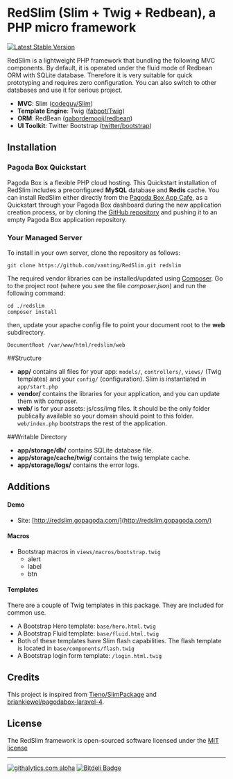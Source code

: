 RedSlim (Slim + Twig + Redbean), a PHP micro framework
======================================================

[![Latest Stable Version](https://poser.pugx.org/redslim/redslim/v/stable.png)](https://packagist.org/packages/redslim/redslim)

RedSlim is a lightweight PHP framework that bundling the following MVC components. 
By default, it is operated under the fluid mode of Redbean ORM with SQLite database.
Therefore it is very suitable for quick prototyping and requires zero configuration.
You can also switch to other databases and use it for serious project. 

* **MVC**: Slim ([codeguy/Slim](https://github.com/codeguy/Slim))
* **Template Engine**: Twig ([fabpot/Twig](https://github.com/fabpot/Twig))
* **ORM**: RedBean ([gabordemooij/redbean](https://github.com/gabordemooij/redbean))
* **UI Toolkit**: Twitter Bootstrap ([twitter/bootstrap](https://github.com/twitter/bootstrap))

## Installation

### Pagoda Box Quickstart

Pagoda Box is a flexible PHP cloud hosting. This Quickstart installation of RedSlim includes a preconfigured **MySQL** database and **Redis** cache. You can install RedSlim either directly from the [Pagoda Box App Cafe](https://pagodabox.com/cafe/vanting/redslim), as a Quickstart through your Pagoda Box dashboard during the new application creation process, or by cloning the [GitHub repository](https://github.com/vanting/RedSlim.git) and pushing it to an empty Pagoda Box application repository.

### Your Managed Server

To install in your own server, clone the repository as follows:

	git clone https://github.com/vanting/RedSlim.git redslim

The required vendor libraries can be installed/updated using [Composer](http://getcomposer.org/). Go to the project root (where you see the file *composer.json*) and run the following command:

	cd ./redslim
	composer install

then, update your apache config file to point your document root to the **web** subdirectory.

	DocumentRoot /var/www/html/redslim/web

##Structure

* **app/** contains all files for your app: `models/`, `controllers/`, `views/` (Twig templates) and your `config/` (configuration). Slim is instantiated in `app/start.php`
* **vendor/** contains the libraries for your application, and you can update them with composer.
* **web/** is for your assets: js/css/img files. It should be the only folder publically available so your domain should point to this folder. `web/index.php` bootstraps the rest of the application.

##Writable Directory

* **app/storage/db/** contains SQLite database file.
* **app/storage/cache/twig/** contains the twig template cache.
* **app/storage/logs/** contains the error logs.

## Additions

#### Demo

* Site: [http://redslim.gopagoda.com/](http://redslim.gopagoda.com/)
    
#### Macros

* Bootstrap macros in `views/macros/bootstrap.twig`
    * alert
    * label
    * btn

#### Templates

There are a couple of Twig templates in this package. They are included for common use.

* A Bootstrap Hero template: `base/hero.html.twig`
* A Bootstrap Fluid template: `base/fluid.html.twig`
* Both of these templates have Slim flash capabilities. The flash template is located in `base/components/flash.twig`
* A Bootstrap login form template: `/login.html.twig`

## Credits

This project is inspired from [Tieno/SlimPackage](https://github.com/Tieno/SlimPackage/) and [briankiewel/pagodabox-laravel-4](https://github.com/briankiewel/pagodabox-laravel-4).

## License

The RedSlim framework is open-sourced software licensed under the [MIT license](http://opensource.org/licenses/MIT)

----------

[![githalytics.com alpha](https://cruel-carlota.pagodabox.com/0b6eb25e8a80d2b92efb67525823d25c "githalytics.com")](http://githalytics.com/vanting/RedSlim)
[![Bitdeli Badge](https://d2weczhvl823v0.cloudfront.net/vanting/RedSlim/trend.png)](https://bitdeli.com/free "Bitdeli Badge")

